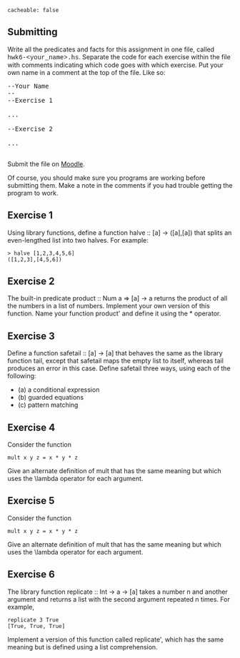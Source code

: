 ```
cacheable: false
```

## Submitting

Write all the predicates and facts for this assignment in one file, called
<span style="font-family: 'Courier New', Courier, 'Lucida Sans Typewriter', 'Lucida Typewriter', monospace;">hwk6-&lt;your_name&gt;.hs</span>. Separate the code for each exercise within the file with comments indicating which code goes with which exercise. Put your own name in a comment at the top of the file. Like so:

<pre>--Your Name
--
--Exercise 1

...

--Exercise 2

...

</pre>

Submit the file on [Moodle](https://moodle.pugetsound.edu/moodle/mod/assign/view.php?id=308768).

Of course, you should make sure you programs are working before submitting them.
Make a note in the comments if you had trouble getting the program to work.


## Exercise 1

Using library functions, define a function <span class="codefont">halve :: [a] -> ([a],[a])</span> that splits an even-lengthed list into two halves. For example:

<pre><code class="haskell">> halve [1,2,3,4,5,6]
([1,2,3],[4,5,6])
</code></pre>

## Exercise 2

The built-in predicate <span class="codefont">product :: Num a => [a] -> a</span> returns the product of all the numbers in a list of numbers. Implement your own version of this function. Name your function <span class="codefont">product'</span> and define it using the <span class="codefont"> * </span> operator.

## Exercise 3

Define a function <span class="codefont">safetail :: [a] -> [a]</span> that behaves the same as the library function <span class="codefont">tail</span>, except that <span class="codefont">safetail</span> maps the empty list to itself, whereas <span class="codefont">tail</span> produces an error in this case. Define
<span class="codefont">safetail</span> three ways, using each of the following:

* (a) a conditional expression
* (b) guarded equations
* (c) pattern matching

## Exercise 4

Consider the function

<pre><code class="haskell">mult x y z = x * y * z</code></pre>

Give an alternate definition of <span class="codefont">mult</span> that has the same meaning but which uses the <span class="latex">\lambda</span> operator for each argument.

## Exercise 5

Consider the function

<pre><code class="haskell">mult x y z = x * y * z</code></pre>

Give an alternate definition of <span class="codefont">mult</span> that has the same meaning but which uses the <span class="latex">\lambda</span> operator for each argument.

## Exercise 6

The library function <span class="codefont">replicate :: Int -> a -> [a]</span> takes a number n and another argument and returns a list with the second argument repeated n times. For example,

<pre><code class="haskell">replicate 3 True
[True, True, True]</code></pre>

Implement a version of this function called <span class="codefont">replicate'</span>, which has the same meaning but is defined using a list comprehension.
